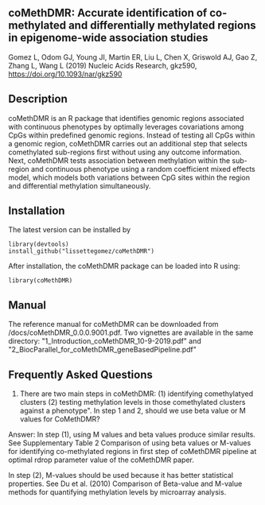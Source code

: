 ## coMethDMR: Accurate identification of co-methylated and differentially methylated regions in epigenome-wide association studies 
Gomez L, Odom GJ, Young JI, Martin ER, Liu L, Chen X, Griswold AJ, Gao Z, Zhang L, Wang L (2019) Nucleic Acids Research, gkz590, https://doi.org/10.1093/nar/gkz590

## Description
coMethDMR is an R package that identifies genomic regions associated with continuous phenotypes by optimally leverages covariations 
among CpGs within predefined genomic regions. Instead of testing all CpGs within a genomic region, coMethDMR carries out an additional 
step that selects comethylated sub-regions first without using any outcome information. Next, coMethDMR tests association between 
methylation within the sub-region and continuous phenotype using a random coefficient mixed effects model, which models both variations 
between CpG sites within the region and differential methylation simultaneously.

## Installation

The latest version can be installed by

```{r eval=FALSE, message=FALSE, warning=FALSE, results='hide'}
library(devtools)
install_github("lissettegomez/coMethDMR")
```
After installation, the coMethDMR package can be loaded into R using:

```{r eval=TRUE, message=FALSE, warning=FALSE, results='hide'}
library(coMethDMR)
```

## Manual

The reference manual for coMethDMR can be downloaded from /docs/coMethDMR_0.0.0.9001.pdf. Two vignettes are available in the same directory: "1_Introduction_coMethDMR_10-9-2019.pdf" and "2_BiocParallel_for_coMethDMR_geneBasedPipeline.pdf"

## Frequently Asked Questions

1. There are two main steps in coMethDMR: (1) identifying comethylatyed clusters (2) testing methylation levels in those comethylated clusters against a phenotype".
In step 1 and 2, should we use beta value or M values for CoMethDMR?

Answer: In step (1), using M values and beta values produce similar results. See Supplementary Table 2 Comparison of using beta values or M-values for identifying co-methylated regions in first step of coMethDMR pipeline at optimal rdrop parameter value of the coMethDMR paper. 

In step (2), M-values should be used because it has better statistical properties. See Du et al. (2010) Comparison of Beta-value and M-value methods for quantifying methylation levels by microarray analysis. 

